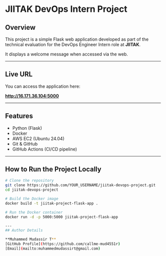 # JIITAK DevOps Intern Project

## Overview
This project is a simple Flask web application developed as part of the technical evaluation for the DevOps Engineer Intern role at **JIITAK**.

It displays a welcome message when accessed via the web.

---

## Live URL
You can access the application here:

**http://16.171.36.104:5000**  

---

## Features
- Python (Flask)
- Docker
- AWS EC2 (Ubuntu 24.04)
- Git & GitHub
- GitHub Actions (CI/CD pipeline)

---

## How to Run the Project Locally

```bash
# Clone the repository
git clone https://github.com/YOUR_USERNAME/jiitak-devops-project.git
cd jiitak-devops-project

# Build the Docker image
docker build -t jiitak-project-flask-app .

# Run the Docker container
docker run -d -p 5000:5000 jiitak-project-flask-app

---
## Author Details

**Muhammed Mudassir T**  
[GitHub Profile](https://github.com/callme-mud4551r)  
[Email](mailto:muhammedmudassirt@gmail.com)


